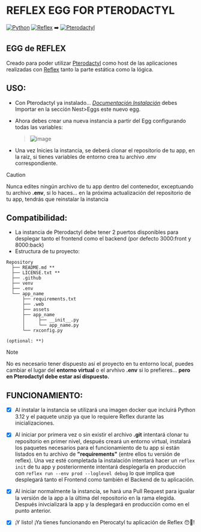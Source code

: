 # REFLEX EGG FOR PTERODACTYL
[![Python](https://img.shields.io/badge/Python-3.12-yellow?style=for-the-badge&logo=Python&logoColor=white&labelColor=101010)](https://reflex.dev)
[![Reflex](https://img.shields.io/badge/Reflex-WEB-5646ED?style=for-the-badge&logo=reflex&logoColor=white&labelColor=101010)](https://reflex.dev) ➡️
[![Pterodactyl](https://img.shields.io/badge/Pterodactyl-logic&static-blue?style=for-the-badge&logo=pterodactyl&logoColor=white&labelColor=101010)](https://pterodactyl.io/)

## EGG de REFLEX
Creado para poder utilizar [Pterodactyl](https://pterodactyl.io/) como host de las aplicaciones 
realizadas con [Reflex](https://reflex.dev/) tanto la parte estática como la lógica.

## USO:
 - Con Pterodactyl ya instalado... [*Documentación Instalación*](https://pterodactyl.io/panel/1.0/getting_started.html)
   debes Importar en la sección Nest>Eggs este nuevo egg.

 - Ahora debes crear una nueva instancia a partir del Egg configurando todas las variables:
   > ![image](https://github.com/Cocotterooo/docker-pterodactyl-reflex/assets/103317717/cef3b53a-8226-415e-b5b6-871ba74c30e4)
 - Una vez Inicies la instancia, se deberá clonar el repositorio de tu app, en la raíz, si tienes variables de entorno
   crea tu archivo .env correspondiente.
> [!CAUTION]
> Nunca edites ningún archivo de tu app dentro del contenedor, exceptuando tu archivo **.env**, si lo
> haces... en la próxima actualización del repositorio de tu app, tendrás que reinstalar la instancia

## Compatibilidad:
- La instancia de Pterodactyl debe tener 2 puertos disponibles para desplegar tanto el frontend como el backend (por defecto 3000:front y 8000:back)
- Estructura de tu proyecto:
```
Repository
  ├── README.md **
  ├── LICENSE.txt **
  ├── .github
  ├── venv 
  ├── .env
  └── app_name
      ├── requirements.txt
      ├── .web
      ├── assets
      ├── app_name
      │     ├── __init__.py
      │     └── app_name.py
      └── rxconfig.py
      
(optional: **)
```

> [!Note]
> No es necesario tener dispuesto así el proyecto en tu entorno local, puedes cambiar el lugar del **entorno virtual**
> o el arvhivo **.env** si lo prefieres... **pero en Pterodactyl debe estar así dispuesto.**

## FUNCIONAMIENTO:
- [x] Al instalar la instancia se utilizará una imagen docker que incluirá Python 3.12 y el paquete unzip ya que lo
      requiere Reflex durante las inicializaciones.
- [x] Al iniciar por primera vez o sin existir el archivo **.git** intentará clonar tu repositorio en primer nivel, después
      creará un entorno virtual, instalará los paquetes necesarios para el funcionamiento de tu app si están listados 
      en tu archivo de **"requirements"** (entre ellos tu versión de reflex). Una vez esté completada la instalación
      intentará hacer un `reflex init` de tu app y posteriormente intentará desplegarla en producción con
      `reflex run --env prod --loglevel debug` lo que implica que desplegará tanto el Frontend como también el Backend de tu aplicación.
- [x] Al iniciar normalmente la instancia, se hará una Pull Request para igualar la versión de la app a la última del repositorio en la
      rama elegida. Después inivcializará la app y la desplegará en producción como en el punto anterior.
- [x] ¡Y listo! ¡Ya tienes funcionando en Pterocatyl tu aplicación de Reflex 😯🌟!
  

